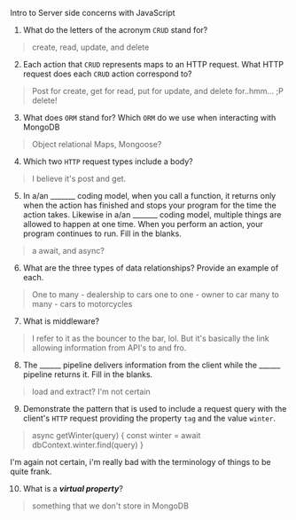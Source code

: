  Intro to Server side concerns with JavaScript
01. What do the letters of the acronym `CRUD` stand for?

  > create, read, update, and delete

02. Each action that `CRUD` represents maps to an HTTP request. What HTTP request does each `CRUD` action correspond to?

  > Post for create, get for read, put for update, and delete for..hmm... ;P delete!

03. What does `ORM` stand for? Which `ORM` do we use when interacting with MongoDB

  > Object relational Maps, Mongoose?

04. Which two `HTTP` request types include a body?

  > I believe it's post and get.

05. In a/an _______ coding model, when you call a function, it returns only when the action has finished and stops your program for the time the action takes. Likewise in a/an _______ coding model, multiple things are allowed to happen at one time. When you perform an action, your program continues to run.  Fill in the blanks.

  >a await, and async?

06. What are the three types of data relationships? Provide an example of each.

  > One to many - dealership to cars
  one to one - owner to car
  many to many - cars to motorcycles

07. What is middleware?

  > I refer to it as the bouncer to the bar, lol. But it's basically the link allowing information from API's to and fro.

08. The ______ pipeline delivers information from the client while the ______ pipeline returns it. Fill in the blanks. 

  > load and extract? I'm not certain

09. Demonstrate the pattern that is used to include a request query with the client's `HTTP` request providing the property `tag` and the value `winter`.

  > async getWinter(query) {
    const winter = await dbContext.winter.find(query)
  }

  I'm again not certain, i'm really bad with the terminology of things to be quite frank.

10. What is a ***virtual property***?

  > something that we don't store in MongoDB

